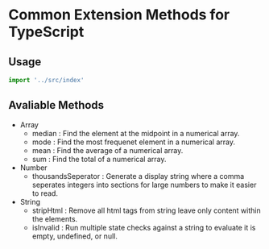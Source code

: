 # Common Extension Methods for TypeScript

## Usage

```typescript
import '../src/index'
```

## Avaliable Methods

- Array
  - median : Find the element at the midpoint in a numerical array.
  - mode : Find the most frequenet element in a numerical array.
  - mean : Find the average of a numerical array.
  - sum : Find the total of a numerical array.
- Number
  - thousandsSeperator : Generate a display string where a comma seperates integers into sections for large numbers to make it easier to read.
- String
  - stripHtml : Remove all html tags from string leave only content within the elements.
  - isInvalid : Run multiple state checks against a string to evaluate it is empty, undefined, or null.
